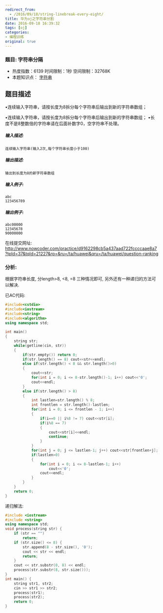 ```yaml
---
redirect_from:
  - /2016/09/18/string-linebreak-every-eight/
title: 华为oj之字符串分割
date: 2016-09-18 16:39:32
tags: [oj]
categories:
- 编程训练
original: true
---
```


### 题目: 字符串分隔

- 热度指数：6139     时间限制：1秒     空间限制：32768K
- 本题知识点： [字符串](http://www.nowcoder.com/questionCenter?questionTypes=000100&mutiTagIds=579)


## 题目描述

•连续输入字符串，请按长度为8拆分每个字符串后输出到新的字符串数组；

•连续输入字符串，请按长度为8拆分每个字符串后输出到新的字符串数组；
•长度不是8整数倍的字符串请在后面补数字0，空字符串不处理。

##### **输入描述:**

```
连续输入字符串(输入2次,每个字符串长度小于100)

```

##### **输出描述:**

```
输出到长度为8的新字符串数组

```

##### **输入例子:**

```
abc
123456789
```

##### **输出例子:**

```
abc00000
12345678
90000000
```

在线提交网址:
http://www.nowcoder.com/practice/d9162298cb5a437aad722fccccaae8a7?tpId=37&tqId=21227&rp=&ru=/ta/huawei&qru=/ta/huawei/question-ranking

### 分析:
根据字符串长度, 分length>8, <8, =8 三种情况即可, 另外还有一种递归的方法可以解决.

已AC代码:

```cpp
#include<cstdio>
#include<iostream>
#include<string>
#include<algorithm>
using namespace std;
 
int main()
{
    string str;
    while(getline(cin, str))
    {
        if(str.empty()) return 0;
        if(str.length() == 8) cout<<str<<endl;
        else if(str.length() < 8 && str.length()>0)
        {
            cout<<str;
            for(int i = 0; i <= 8-str.length()-1; i++) cout<<'0';
            cout<<endl;
        }
        else if(str.length() > 8)
        {  
            int lastlen=str.length() % 8;
            int frontlen = str.length()-lastlen;
            for(int i = 0; i <= frontlen - 1; i++)
            {
                if(i==0 || i%8 != 7) cout<<str[i];
                if(i%8 == 7)
                {
                    cout<<str[i]<<endl;
                    continue;
                }
            }                 
            for(int j = 0; j <= lastlen-1; j++) cout<<str[frontlen+j];
            if(lastlen>0)
            {
                for(int i = 0; i <= 8-lastlen-1; i++)
                    cout<<'0';
            	cout<<endl;                
            }
        }         
    }     
    return 0;
}
```

递归解法:
```cpp
#include <iostream>
#include <string>
using namespace std;
void process(string str) {
    if (str == "")
        return;
    if (str.size() <= 8) {
        str.append(8 - str.size(), '0');
        cout << str << endl;
        return;
    }
    cout << str.substr(0, 8) << endl;
    process(str.substr(8, str.size()));
}
int main() {
    string str1, str2;
    cin >> str1 >> str2;
    process(str1);
    process(str2);
    return 0;
}
```
